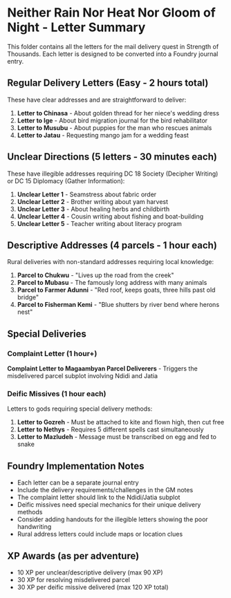 # Neither Rain Nor Heat Nor Gloom of Night - Letter Summary

This folder contains all the letters for the mail delivery quest in Strength of Thousands. Each letter is designed to be converted into a Foundry journal entry.

## Regular Delivery Letters (Easy - 2 hours total)
These have clear addresses and are straightforward to deliver:

1. **Letter to Chinasa** - About golden thread for her niece's wedding dress
2. **Letter to Ige** - About bird migration journal for the bird rehabilitator  
3. **Letter to Musubu** - About puppies for the man who rescues animals
4. **Letter to Jatau** - Requesting mango jam for a wedding feast

## Unclear Directions (5 letters - 30 minutes each)
These have illegible addresses requiring DC 18 Society (Decipher Writing) or DC 15 Diplomacy (Gather Information):

1. **Unclear Letter 1** - Seamstress about fabric order
2. **Unclear Letter 2** - Brother writing about yam harvest  
3. **Unclear Letter 3** - About healing herbs and childbirth
4. **Unclear Letter 4** - Cousin writing about fishing and boat-building
5. **Unclear Letter 5** - Teacher writing about literacy program

## Descriptive Addresses (4 parcels - 1 hour each)
Rural deliveries with non-standard addresses requiring local knowledge:

1. **Parcel to Chukwu** - "Lives up the road from the creek"
2. **Parcel to Mubasu** - The famously long address with many animals
3. **Parcel to Farmer Adunni** - "Red roof, keeps goats, three hills past old bridge"
4. **Parcel to Fisherman Kemi** - "Blue shutters by river bend where herons nest"

## Special Deliveries

### Complaint Letter (1 hour+)
**Complaint Letter to Magaambyan Parcel Deliverers** - Triggers the misdelivered parcel subplot involving Ndidi and Jatia

### Deific Missives (1 hour each)
Letters to gods requiring special delivery methods:

1. **Letter to Gozreh** - Must be attached to kite and flown high, then cut free
2. **Letter to Nethys** - Requires 5 different spells cast simultaneously  
3. **Letter to Mazludeh** - Message must be transcribed on egg and fed to snake

## Foundry Implementation Notes

- Each letter can be a separate journal entry
- Include the delivery requirements/challenges in the GM notes
- The complaint letter should link to the Ndidi/Jatia subplot
- Deific missives need special mechanics for their unique delivery methods
- Consider adding handouts for the illegible letters showing the poor handwriting
- Rural address letters could include maps or location clues

## XP Awards (as per adventure)
- 10 XP per unclear/descriptive delivery (max 90 XP)
- 30 XP for resolving misdelivered parcel  
- 30 XP per deific missive delivered (max 120 XP total)
